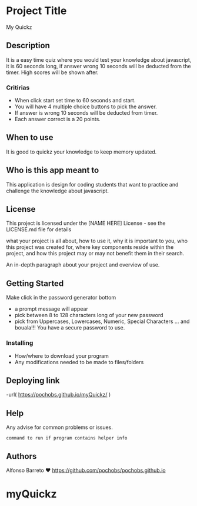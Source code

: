 # Project Title

My Quickz

## Description
It is a easy time quiz where you would test your knowledge about javascript, it is 60 seconds long, if answer wrong 10 seconds will be deducted from the timer.
High scores will be shown after.

### Critirias
- When click start set time to 60 seconds and start.
- You will have 4 multiple choice buttons to pick the answer.
- If answer is wrong 10 seconds will be deducted from timer.
- Each answer correct is a 20 points.


## When to use
 
 It is good to quickz your knowledge to keep memory updated.

 ## Who is this app meant to
 This application is design for coding students that want to practice and challenge the knowledge about javascript.

 ## License

This project is licensed under the [NAME HERE] License - see the LICENSE.md file for details



what your project is all about,
how to use it,
why it is important to you,
who this project was created for,
where key components reside within the project, and
how this project may or may not benefit them in their search.

An in-depth paragraph about your project and overview of use.

## Getting Started
Make click in the password generator bottom
 - a prompt message will appear
 - pick between 8 to 128 characters long of your new password
 - pick from Uppercases, Lowercases, Numeric, Special Characters
 ... and bouala!!! You have a secure password to use.



### Installing

* How/where to download your program
* Any modifications needed to be made to files/folders

## Deploying link

-url( https://pochobs.github.io/myQuickz/ )


## Help

Any advise for common problems or issues.
```
command to run if program contains helper info
```

## Authors

Alfonso Barreto :heart: https://github.com/pochobs/pochobs.github.io


# myQuickz